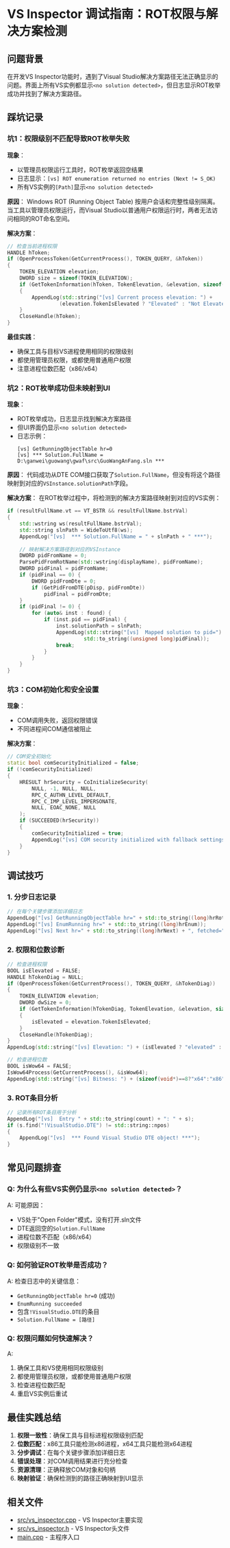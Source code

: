 # VS Inspector 调试指南：ROT权限与解决方案检测

## 问题背景

在开发VS Inspector功能时，遇到了Visual Studio解决方案路径无法正确显示的问题。界面上所有VS实例都显示`<no solution detected>`，但日志显示ROT枚举成功并找到了解决方案路径。

## 踩坑记录

### 坑1：权限级别不匹配导致ROT枚举失败

**现象**：
- 以管理员权限运行工具时，ROT枚举返回空结果
- 日志显示：`[vs] ROT enumeration returned no entries (Next != S_OK)`
- 所有VS实例的`[Path]`显示`<no solution detected>`

**原因**：
Windows ROT (Running Object Table) 按用户会话和完整性级别隔离。当工具以管理员权限运行，而Visual Studio以普通用户权限运行时，两者无法访问相同的ROT命名空间。

**解决方案**：
```cpp
// 检查当前进程权限
HANDLE hToken;
if (OpenProcessToken(GetCurrentProcess(), TOKEN_QUERY, &hToken))
{
    TOKEN_ELEVATION elevation;
    DWORD size = sizeof(TOKEN_ELEVATION);
    if (GetTokenInformation(hToken, TokenElevation, &elevation, sizeof(elevation), &size))
    {
        AppendLog(std::string("[vs] Current process elevation: ") + 
                 (elevation.TokenIsElevated ? "Elevated" : "Not Elevated"));
    }
    CloseHandle(hToken);
}
```

**最佳实践**：
- 确保工具与目标VS进程使用相同的权限级别
- 都使用管理员权限，或都使用普通用户权限
- 注意进程位数匹配（x86/x64）

### 坑2：ROT枚举成功但未映射到UI

**现象**：
- ROT枚举成功，日志显示找到解决方案路径
- 但UI界面仍显示`<no solution detected>`
- 日志示例：
  ```
  [vs] GetRunningObjectTable hr=0
  [vs] *** Solution.FullName = D:\ganwei\guowang\gwaf\src\GuoWangAnFang.sln ***
  ```

**原因**：
代码成功从DTE COM接口获取了`Solution.FullName`，但没有将这个路径映射到对应的`VSInstance.solutionPath`字段。

**解决方案**：
在ROT枚举过程中，将检测到的解决方案路径映射到对应的VS实例：

```cpp
if (resultFullName.vt == VT_BSTR && resultFullName.bstrVal)
{
    std::wstring ws(resultFullName.bstrVal);
    std::string slnPath = WideToUtf8(ws);
    AppendLog("[vs]  *** Solution.FullName = " + slnPath + " ***");
    
    // 映射解决方案路径到对应的VSInstance
    DWORD pidFromName = 0;
    ParsePidFromRotName(std::wstring(displayName), pidFromName);
    DWORD pidFinal = pidFromName;
    if (pidFinal == 0) {
        DWORD pidFromDte = 0;
        if (GetPidFromDTE(pDisp, pidFromDte)) 
            pidFinal = pidFromDte;
    }
    if (pidFinal != 0) {
        for (auto& inst : found) {
            if (inst.pid == pidFinal) {
                inst.solutionPath = slnPath;
                AppendLog(std::string("[vs]  Mapped solution to pid=") + 
                         std::to_string((unsigned long)pidFinal));
                break;
            }
        }
    }
}
```

### 坑3：COM初始化和安全设置

**现象**：
- COM调用失败，返回权限错误
- 不同进程间COM通信被阻止

**解决方案**：
```cpp
// COM安全初始化
static bool comSecurityInitialized = false;
if (!comSecurityInitialized)
{
    HRESULT hrSecurity = CoInitializeSecurity(
        NULL, -1, NULL, NULL, 
        RPC_C_AUTHN_LEVEL_DEFAULT, 
        RPC_C_IMP_LEVEL_IMPERSONATE,
        NULL, EOAC_NONE, NULL
    );
    if (SUCCEEDED(hrSecurity))
    {
        comSecurityInitialized = true;
        AppendLog("[vs] COM security initialized with fallback settings");
    }
}
```

## 调试技巧

### 1. 分步日志记录
```cpp
// 在每个关键步骤添加详细日志
AppendLog("[vs] GetRunningObjectTable hr=" + std::to_string((long)hrRot));
AppendLog("[vs] EnumRunning hr=" + std::to_string((long)hrEnum));
AppendLog("[vs] Next hr=" + std::to_string((long)hrNext) + ", fetched=" + std::to_string(fetched));
```

### 2. 权限和位数诊断
```cpp
// 检查进程权限
BOOL isElevated = FALSE;
HANDLE hTokenDiag = NULL;
if (OpenProcessToken(GetCurrentProcess(), TOKEN_QUERY, &hTokenDiag))
{
    TOKEN_ELEVATION elevation;
    DWORD dwSize = 0;
    if (GetTokenInformation(hTokenDiag, TokenElevation, &elevation, sizeof(elevation), &dwSize))
    {
        isElevated = elevation.TokenIsElevated;
    }
    CloseHandle(hTokenDiag);
}
AppendLog(std::string("[vs] Elevation: ") + (isElevated ? "elevated" : "standard"));

// 检查进程位数
BOOL isWow64 = FALSE;
IsWow64Process(GetCurrentProcess(), &isWow64);
AppendLog(std::string("[vs] Bitness: ") + (sizeof(void*)==8?"x64":"x86") + (isWow64?" (WOW64)":""));
```

### 3. ROT条目分析
```cpp
// 记录所有ROT条目用于分析
AppendLog("[vs]  Entry " + std::to_string(count) + ": " + s);
if (s.find("!VisualStudio.DTE") != std::string::npos)
{
    AppendLog("[vs]  *** Found Visual Studio DTE object! ***");
}
```

## 常见问题排查

### Q: 为什么有些VS实例仍显示`<no solution detected>`？
A: 可能原因：
- VS处于"Open Folder"模式，没有打开.sln文件
- DTE返回空的`Solution.FullName`
- 进程位数不匹配（x86/x64）
- 权限级别不一致

### Q: 如何验证ROT枚举是否成功？
A: 检查日志中的关键信息：
- `GetRunningObjectTable hr=0` (成功)
- `EnumRunning succeeded`
- 包含`!VisualStudio.DTE`的条目
- `Solution.FullName = [路径]`

### Q: 权限问题如何快速解决？
A: 
1. 确保工具和VS使用相同权限级别
2. 都使用管理员权限，或都使用普通用户权限
3. 检查进程位数匹配
4. 重启VS实例后重试

## 最佳实践总结

1. **权限一致性**：确保工具与目标进程权限级别匹配
2. **位数匹配**：x86工具只能检测x86进程，x64工具只能检测x64进程
3. **分步调试**：在每个关键步骤添加详细日志
4. **错误处理**：对COM调用结果进行充分检查
5. **资源清理**：正确释放COM对象和句柄
6. **映射验证**：确保检测到的路径正确映射到UI显示

## 相关文件

- [src/vs_inspector.cpp](mdc:src/vs_inspector.cpp) - VS Inspector主要实现
- [src/vs_inspector.h](mdc:src/vs_inspector.h) - VS Inspector头文件
- [main.cpp](mdc:main.cpp) - 主程序入口
